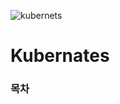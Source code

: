 ![kubernets](https://user-images.githubusercontent.com/93081720/175770443-ecea32c8-cdc8-4cea-84ed-8dc1af2b99a9.png)

# Kubernates

### 목차

